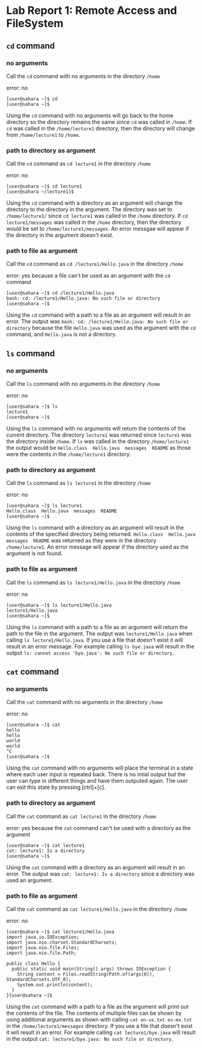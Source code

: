 # Lab Report 1: Remote Access and FileSystem
## `cd` command
### no arguments
Call the `cd` command with no arguments in the directory `/home`

error: no
```
[user@sahara ~]$ cd
[user@sahara ~]$ 
```
Using the `cd` command with no arguments will go back to the home directory so the directory remains the same since `cd` was called in `/home`. If `cd` was called in the `/home/lecture1` directory, then the directory will change from `/home/lecture1` to `/home`.
### path to directory as argument
Call the `cd` command as `cd lecture1` in the directory `/home`

error: no
```
[user@sahara ~]$ cd lecture1
[user@sahara ~/lecture1]$
```
Using the `cd` command with a directory as an argument will change the directory to the directory in the argument. The directory was set to `/home/lecture1/` since `cd lecture1` was called in the `/home` directory. If `cd lecture1/messages` was called in the `/home` directory, then the directory would be set to `/home/lecture1/messages`. An error messgae will appear if the directory in the argument doesn't exist.
### path to file as argument
Call the `cd` command as `cd /lecture1/Hello.java` in the directory `/home`

error: yes because a file can't be used as an argument with the `cd` command
```
[user@sahara ~]$ cd /lecture1/Hello.java
bash: cd: /lecture1/Hello.java: No such file or directory
[user@sahara ~]$ 
```
Using the `cd` command with a path to a file as an argument will result in an error. The output was `bash: cd: /lecture1/Hello.java: No such file or directory` because the file `Hello.java` was used as the argument with the `cd` command, and `Hello.java` is not a directory.
## `ls` command
### no arguments
Call the `ls` command with no arguments in the directory `/home`

error: no
```
[user@sahara ~]$ ls
lecture1
[user@sahara ~]$ 
```
Using the `ls` command with no arguments will return the contents of the current directory. The directory `lecture1` was returned since `lecture1` was the directory inside `/home`. If `ls` was called in the directory `/home/lecture1` the output would be `Hello.class  Hello.java  messages  README` as those were the contents in the `/home/lecture1` directory. 
### path to directory as argument
Call the `ls` command as `ls lecture1` in the directory `/home`

error: no
```
[user@sahara ~]$ ls lecture1
Hello.class  Hello.java  messages  README
[user@sahara ~]$ 
```
Using the `ls` command with a directory as an argument will result in the contents of the specified directory being returned. `Hello.class  Hello.java  messages  README` was returned as they were in the directory `/home/lecture1`. An error message will appear if the directory used as the argument is not found.
### path to file as argument
Call the `ls` command as `ls lecture1/Hello.java` in the directory `/home`

error: no
```
[user@sahara ~]$ ls lecture1/Hello.java
lecture1/Hello.java
[user@sahara ~]$ 
```
Using the `ls` command with a path to a file as an argument will return the path to the file in the argument. The output was `lecture1/Hello.java` when calling `ls lecture1/Hello.java`. If you use a file that doesn't exist it will result in an error message. For example calling `ls bye.java` will result in the output `ls: cannot access 'bye.java': No such file or directory`.
## `cat` command
### no arguments
Call the `cat` command with no arguments in the directory `/home`

error: no
```
[user@sahara ~]$ cat
hello
hello
world
world
^C
[user@sahara ~]$ 
```
Using the `cat` command with no arguments will place the terminal in a state where each user input is repeated back. There is no intial output but the user can type in different things and have them outputed again. The user can exit this state by pressing [ctrl]+[c].
### path to directory as argument
Call the `cat` command as `cat lecture1` in the directory `/home`

error: yes because the `cat` command can't be used with a directory as the argument
```
[user@sahara ~]$ cat lecture1
cat: lecture1: Is a directory
[user@sahara ~]$
```
Using the `cat` command with a directory as an argument will result in an error. The output was `cat: lecture1: Is a directory` since a directory was used an argument.
### path to file as argument
Call the `cat` command as `cat lecture1/Hello.java` in the directiory `/home`

error: no
```
[user@sahara ~]$ cat lecture1/Hello.java
import java.io.IOException;
import java.nio.charset.StandardCharsets;
import java.nio.file.Files;
import java.nio.file.Path;

public class Hello {
  public static void main(String[] args) throws IOException {
    String content = Files.readString(Path.of(args[0]), StandardCharsets.UTF_8);    
    System.out.println(content);
  }
}[user@sahara ~]$
```
Using the `cat` command with a path to a file as the argument will print out the contents of the file. The contents of multiple files can be shown by using additional arguments as shown with calling `cat en-us.txt es-mx.txt` in the `/home/lecture1/messages` directory. If you use a file that doesn't exist it will result in an error. For example calling `cat lecture1/bye.java` will result in the output `cat: lecture1/bye.java: No such file or directory`.

